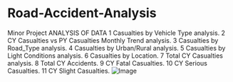 # Road-Accident-Analysis 
Minor Project
  ANALYSIS OF DATA
1 Casualties by Vehicle Type analysis.
2 CY Casualties vs PY Casualties Monthly Trend analysis.
3 Casualties by Road_Type analysis.
4 Casualties by Urban/Rural analysis.
5 Casualties by Light Conditions analysis.
6 Casualties by Location.
7 Total CY Casualties analysis.
8 Total CY Accidents.
9 CY Fatal Casualties.
10 CY Serious Casualties.
11 CY Slight Casualties.
![Image](https://github.com/user-attachments/assets/cf8432a1-f19a-4511-be53-c5d9ccf909c3)
